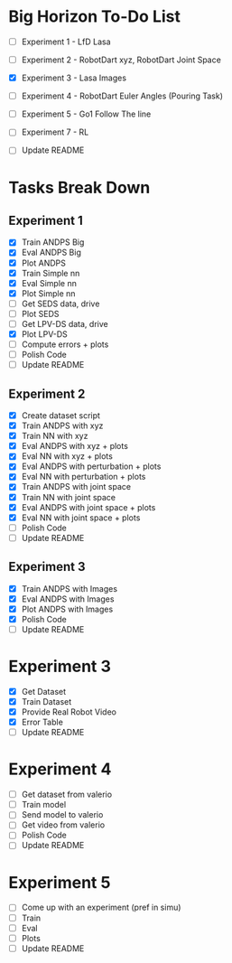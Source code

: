 
# Big Horizon To-Do List
- [ ] Experiment 1 - LfD Lasa
- [ ] Experiment 2 - RobotDart xyz, RobotDart Joint Space
- [X] Experiment 3 - Lasa Images
- [ ] Experiment 4 - RobotDart Euler Angles (Pouring Task)
- [ ] Experiment 5 - Go1 Follow The line
- [ ] Experiment 7 - RL
- [ ] Update README


# Tasks Break Down
## Experiment 1

- [X] Train ANDPS Big
- [X] Eval ANDPS Big
- [X] Plot ANDPS
- [X] Train Simple nn
- [X] Eval Simple nn
- [X] Plot Simple nn
- [ ] Get SEDS data, drive
- [ ] Plot SEDS
- [ ] Get LPV-DS data, drive
- [X] Plot LPV-DS
- [ ] Compute errors + plots
- [ ] Polish Code
- [ ] Update README
## Experiment 2
- [X] Create dataset script
- [X] Train ANDPS with xyz
- [X] Train NN with xyz
- [X] Eval ANDPS with xyz + plots
- [X] Eval NN with xyz + plots
- [X] Eval ANDPS with perturbation + plots
- [X] Eval NN with perturbation + plots
- [X] Train ANDPS with joint space
- [X] Train NN with joint space
- [X] Eval ANDPS with joint space + plots
- [X] Eval NN with joint space + plots
- [ ] Polish Code
- [ ] Update README
## Experiment 3
- [X] Train ANDPS with Images
- [X] Eval ANDPS with Images
- [X] Plot ANDPS with Images
- [X] Polish Code
- [ ] Update README
# Experiment 3
- [X] Get Dataset
- [X] Train Dataset
- [X] Provide Real Robot Video
- [X] Error Table
- [ ] Update README
# Experiment 4
- [ ] Get dataset from valerio
- [ ] Train model
- [ ] Send model to valerio
- [ ] Get video from valerio
- [ ] Polish Code
- [ ] Update README
# Experiment 5
- [ ] Come up with an experiment (pref in simu)
- [ ] Train
- [ ] Eval
- [ ] Plots
- [ ] Update README
